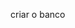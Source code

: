 criar o banco
<!-- docker run --name postgres -e POSTGRES_USER=docker -e POSTGRES_PASSWORD=docker -p 5555:5432 -d postgres -->
<!-- docker run --name mongodb -p 27017:27017 -d -t mongo   -->
